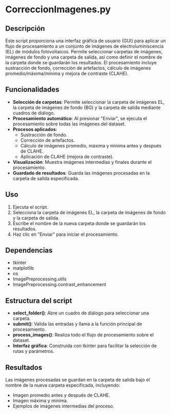 # CorreccionImagenes.py

## Descripción

Este script proporciona una interfaz gráfica de usuario (GUI) para aplicar un flujo de procesamiento a un conjunto de imágenes de electroluminiscencia (EL) de módulos fotovoltaicos. Permite seleccionar carpetas de imágenes, imágenes de fondo y una carpeta de salida, así como definir el nombre de la carpeta donde se guardarán los resultados. El procesamiento incluye sustracción de fondo, corrección de artefactos, cálculo de imágenes promedio/máxima/mínima y mejora de contraste (CLAHE).

## Funcionalidades

- **Selección de carpetas**: Permite seleccionar la carpeta de imágenes EL, la carpeta de imágenes de fondo (BG) y la carpeta de salida mediante cuadros de diálogo.
- **Procesamiento automático**: Al presionar "Enviar", se ejecuta el procesamiento sobre todas las imágenes del dataset.
- **Procesos aplicados**:
  - Sustracción de fondo.
  - Corrección de artefactos.
  - Cálculo de imágenes promedio, máxima y mínima antes y después de CLAHE.
  - Aplicación de CLAHE (mejora de contraste).
- **Visualización**: Muestra imágenes intermedias y finales durante el procesamiento.
- **Guardado de resultados**: Guarda las imágenes procesadas en la carpeta de salida especificada.

## Uso

1. Ejecuta el script.
2. Selecciona la carpeta de imágenes EL, la carpeta de imágenes de fondo y la carpeta de salida.
3. Escribe el nombre de la nueva carpeta donde se guardarán los resultados.
4. Haz clic en "Enviar" para iniciar el procesamiento.

## Dependencias

- tkinter
- matplotlib
- os
- ImagePreprocessing.utils
- ImagePreprocessing.contrast_enhancement

## Estructura del script

- **select_folder()**: Abre un cuadro de diálogo para seleccionar una carpeta.
- **submit()**: Valida las entradas y llama a la función principal de procesamiento.
- **process_images()**: Realiza todo el flujo de procesamiento sobre el dataset.
- **Interfaz gráfica**: Construida con tkinter para facilitar la selección de rutas y parámetros.

## Resultados

Las imágenes procesadas se guardan en la carpeta de salida bajo el nombre de la nueva carpeta especificada, incluyendo:
- Imagen promedio antes y después de CLAHE.
- Imagen máxima y mínima.
- Ejemplos de imágenes intermedias del proceso.